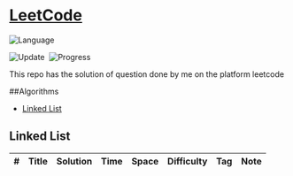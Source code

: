# [LeetCode](https://leetcode.com/problemset/all/)
![Language](https://img.shields.io/badge/language-Modern%20C++-orange.svg)&nbsp;

![Update](https://img.shields.io/badge/update-weekly-green.svg)&nbsp;
![Progress](https://img.shields.io/badge/progress-0%20%2F%202673-ff69b4.svg)&nbsp;


This repo has the solution of question done by me on the platform leetcode


##Algorithms
* [Linked List](https://github.com/king11223344/LeetCodeSolutions#linked-list)


## Linked List
|  #  | Title           |  Solution       |  Time           | Space           | Difficulty    | Tag          | Note| 
|-----|---------------- | --------------- | --------------- | --------------- | ------------- |--------------|-----|
